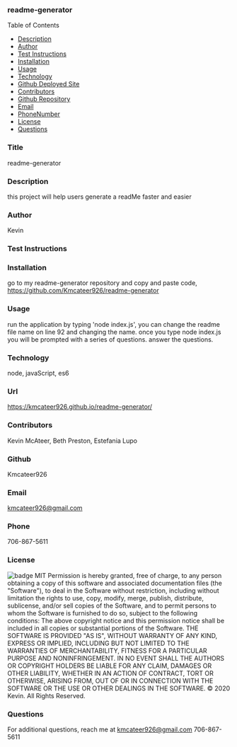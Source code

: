 ### readme-generator
  Table of Contents
  * [Description](#description)
  * [Author](#author)
  * [Test Instructions](#testInstructions)
  * [Installation](#installation)
  * [Usage](#usage)
  * [Technology](#technology)
  * [Github Deployed Site](#homepage)
  * [Contributors](#contributors)
  * [Github Repository](#githubRepo)
  * [Email](#email)
  * [PhoneNumber](#phoneNumber)
  * [License](#license)
  * [Questions](#questions)
  
  ### Title
  readme-generator
  ### Description
  this project will help users generate a readMe faster and easier
  ### Author
  Kevin
  ### Test Instructions
  
  ### Installation
  go to my readme-generator repository and copy and paste code, https://github.com/Kmcateer926/readme-generator
  ### Usage
  run the application by typing 'node index.js', you can change the readme file name on line 92 and changing the name.  once you type node index.js you will be prompted with a series of questions. answer the questions.
  ### Technology
  node, javaScript, es6
  ### Url
  https://kmcateer926.github.io/readme-generator/
  ### Contributors
  Kevin McAteer, Beth Preston, Estefania Lupo
   ### Github 
  Kmcateer926
  ### Email
  kmcateer926@gmail.com
  ### Phone
  706-867-5611
  ### License
  ![badge](https://img.shields.io/badge/MIT-License-<color>)
  MIT
  Permission is hereby granted, free of charge, to any person obtaining a copy of this software and associated documentation files (the "Software"), to deal in the Software without restriction, including without limitation the rights to use, copy, modify, merge, publish, distribute, sublicense, and/or sell copies of the Software, and to permit persons to whom the Software is furnished to do so, subject to the following conditions: The above copyright notice and this permission notice shall be included in all copies or substantial portions of the Software.
  THE SOFTWARE IS PROVIDED "AS IS", WITHOUT WARRANTY OF ANY KIND, EXPRESS OR IMPLIED, INCLUDING BUT NOT LIMITED TO THE WARRANTIES OF MERCHANTABILITY, FITNESS FOR A PARTICULAR PURPOSE AND NONINFRINGEMENT. IN NO EVENT SHALL THE AUTHORS OR COPYRIGHT HOLDERS BE LIABLE FOR ANY CLAIM, DAMAGES OR OTHER LIABILITY, WHETHER IN AN ACTION OF CONTRACT, TORT OR OTHERWISE, ARISING FROM, OUT OF OR IN CONNECTION WITH THE SOFTWARE OR THE USE OR OTHER DEALINGS IN THE SOFTWARE.
  © 2020 Kevin.  All Rights Reserved.
  ### Questions
  For additional questions, reach me at kmcateer926@gmail.com 706-867-5611

